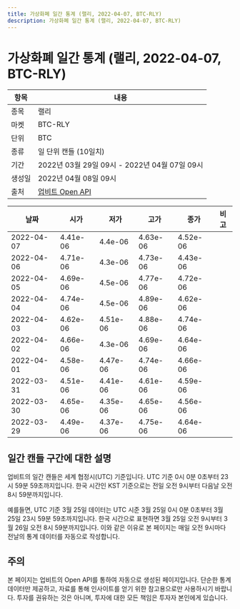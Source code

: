 ```yaml
---
title: 가상화폐 일간 통계 (랠리, 2022-04-07, BTC-RLY)
description: 가상화폐 일간 통계 (랠리, 2022-04-07, BTC-RLY)
---
```



가상화폐 일간 통계 (랠리, 2022-04-07, BTC-RLY)
===

|항목|내용|
|--|--|
|종목|랠리|
|마켓|BTC-RLY|
|단위|BTC|
|종류|일 단위 캔들 (10일치)|
|기간|2022년 03월 29일 09시 - 2022년 04월 07일 09시|
|생성일|2022년 04월 08일 09시|
|출처|[업비트 Open API](https://docs.upbit.com)|


|날짜|시가|저가|고가|종가|비고|
|--|--|--|--|--|--|
|2022-04-07|4.41e-06|4.4e-06|4.63e-06|4.52e-06|    |
|2022-04-06|4.71e-06|4.3e-06|4.73e-06|4.43e-06|    |
|2022-04-05|4.69e-06|4.5e-06|4.77e-06|4.72e-06|    |
|2022-04-04|4.74e-06|4.5e-06|4.89e-06|4.62e-06|    |
|2022-04-03|4.62e-06|4.51e-06|4.88e-06|4.74e-06|    |
|2022-04-02|4.66e-06|4.3e-06|4.69e-06|4.64e-06|    |
|2022-04-01|4.58e-06|4.47e-06|4.74e-06|4.66e-06|    |
|2022-03-31|4.51e-06|4.41e-06|4.61e-06|4.59e-06|    |
|2022-03-30|4.65e-06|4.35e-06|4.65e-06|4.56e-06|    |
|2022-03-29|4.49e-06|4.37e-06|4.75e-06|4.64e-06|    |


일간 캔들 구간에 대한 설명
---


업비트의 일간 캔들은 세계 협정시(UTC) 기준입니다. 
UTC 기준 0시 0분 0초부터 23시 59분 59초까지입니다. 
한국 시간인 KST 기준으로는 전일 오전 9시부터 다음날 오전 8시 59분까지입니다. 


예를들면, UTC 기준 3월 25일 데이터는 UTC 시준 3월 25일 0시 0분 0초부터 3월 25일 23시 59분 59초까지입니다. 
한국 시간으로 표현하면 3월 25일 오전 9시부터 3월 26일 오전 8시 59분까지입니다. 
이와 같은 이유로 본 페이지는 매일 오전 9시마다 전날의 통계 데이터를 자동으로 작성합니다. 


주의
---


본 페이지는 업비트의 Open API를 통하여 자동으로 생성된 페이지입니다. 
단순한 통계 데이터만 제공하고, 자료를 통해 인사이트를 얻기 위한 참고용으로만 사용하시기 바랍니다. 
투자를 권유하는 것은 아니며, 투자에 대한 모든 책임은 투자자 본인에게 있습니다. 
